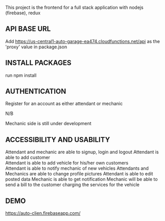 This project is the frontend for a full stack application with nodejs (firebase), redux
## API BASE URL
Add https://us-central1-auto-garage-ea474.cloudfunctions.net/api as the 'proxy' value in package.json

## INSTALL PACKAGES 
run npm install

## AUTHENTICATION
Register for an account as either attendant or mechanic

N/B

Mechanic side is still under development

## ACCESSIBILITY AND USABILITY
Attendant and mechanic are able to signup, login and logout
Attendant is able to add customer <br>
Attendant is able to add vehicle for his/her own customers <br>
Attendant is able to notify mechanic of new vehicles
Attendants and Mechanics are able to change profile pictures
Attendant is able to edit posted data
Mechanic is able to get notification
Mechanic will be able to send a bill to the customer charging the services for the vehicle


## DEMO
https://auto-clien.firebaseapp.com/